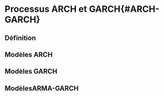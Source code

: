 # Processus ARCH et GARCH{#ARCH-GARCH}
## Définition
## Modèles ARCH
## Modèles GARCH
## ModèlesARMA-GARCH
